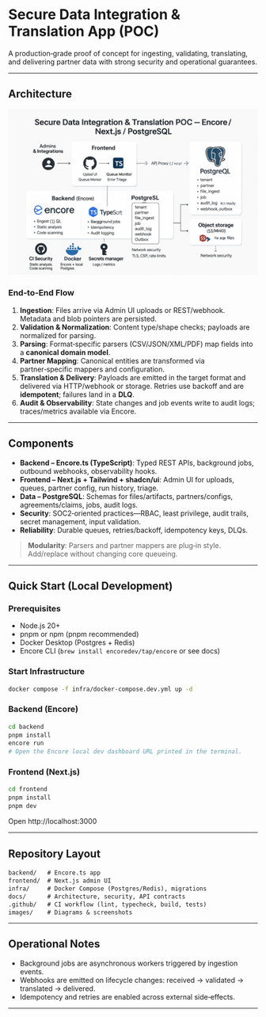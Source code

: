 # Secure Data Integration & Translation App (POC)

A production‑grade proof of concept for ingesting, validating, translating, and delivering partner data with strong security and operational guarantees.

---

## Architecture

<!-- Markdown embed -->
![Architecture Diagram — Data Integration POC](images/Architecture%20Diagram_%20Data%20Integration%20POC.png)

### End‑to‑End Flow
1. **Ingestion**: Files arrive via Admin UI uploads or REST/webhook. Metadata and blob pointers are persisted.
2. **Validation & Normalization**: Content type/shape checks; payloads are normalized for parsing.
3. **Parsing**: Format‑specific parsers (CSV/JSON/XML/PDF) map fields into a **canonical domain model**.
4. **Partner Mapping**: Canonical entities are transformed via partner‑specific mappers and configuration.
5. **Translation & Delivery**: Payloads are emitted in the target format and delivered via HTTP/webhook or storage. Retries use backoff and are **idempotent**; failures land in a **DLQ**.
6. **Audit & Observability**: State changes and job events write to audit logs; traces/metrics available via Encore.

---

## Components
- **Backend – Encore.ts (TypeScript)**: Typed REST APIs, background jobs, outbound webhooks, observability hooks.
- **Frontend – Next.js + Tailwind + shadcn/ui**: Admin UI for uploads, queues, partner config, run history, triage.
- **Data – PostgreSQL**: Schemas for files/artifacts, partners/configs, agreements/claims, jobs, audit logs.
- **Security**: SOC2‑oriented practices—RBAC, least privilege, audit trails, secret management, input validation.
- **Reliability**: Durable queues, retries/backoff, idempotency keys, DLQs.

> **Modularity**: Parsers and partner mappers are plug‑in style. Add/replace without changing core queueing.

---

## Quick Start (Local Development)

### Prerequisites
- Node.js 20+
- pnpm or npm (pnpm recommended)
- Docker Desktop (Postgres + Redis)
- Encore CLI (`brew install encoredev/tap/encore` or see docs)

### Start Infrastructure
```bash
docker compose -f infra/docker-compose.dev.yml up -d
```

### Backend (Encore)
```bash
cd backend
pnpm install
encore run
# Open the Encore local dev dashboard URL printed in the terminal.
```

### Frontend (Next.js)
```bash
cd frontend
pnpm install
pnpm dev
```

Open http://localhost:3000

---

## Repository Layout
```
backend/   # Encore.ts app
frontend/  # Next.js admin UI
infra/     # Docker Compose (Postgres/Redis), migrations
docs/      # Architecture, security, API contracts
.github/   # CI workflow (lint, typecheck, build, tests)
images/    # Diagrams & screenshots
```

---

## Operational Notes
- Background jobs are asynchronous workers triggered by ingestion events.
- Webhooks are emitted on lifecycle changes: received → validated → translated → delivered.
- Idempotency and retries are enabled across external side‑effects.

---